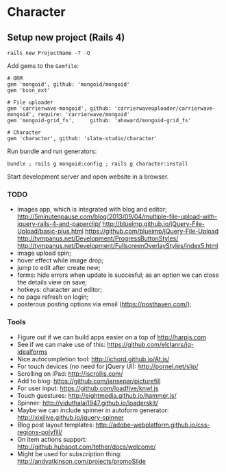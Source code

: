# Character


## Setup new project (Rails 4)

    rails new ProjectName -T -O

Add gems to the ```Gemfile```:

    # ORM
    gem 'mongoid', github: 'mongoid/mongoid'
    gem 'bson_ext'

    # File uploader
    gem 'carrierwave-mongoid', github: 'carrierwaveuploader/carrierwave-mongoid', require: 'carrierwave/mongoid'
    gem 'mongoid-grid_fs',     github: 'ahoward/mongoid-grid_fs'

    # Character
    gem 'character', github: 'slate-studio/character'

Run bundle and run generators:

    bundle ; rails g mongoid:config ; rails g character:install

Start development server and open website in a browser.


### TODO

* images app, which is integrated with blog and editor;
  http://5minutenpause.com/blog/2013/09/04/multiple-file-upload-with-jquery-rails-4-and-paperclip/
  http://blueimp.github.io/jQuery-File-Upload/basic-plus.html
  https://github.com/blueimp/jQuery-File-Upload
  http://tympanus.net/Development/ProgressButtonStyles/
  http://tympanus.net/Development/FullscreenOverlayStyles/index5.html
* image upload spin;
* hover effect while image drop;
* jump to edit after create new;
* forms: hide errors when update is succesful; as an option we can close the details view on save;
* hotkeys: character and editor;
* no page refresh on login;
* posterous posting options via email (https://posthaven.com/);


### Tools

* Figure out if we can build apps easier on a top of http://harpjs.com
* See if we can make use of this: https://github.com/elclanrs/jq-idealforms
* Nice autocompletion tool: http://ichord.github.io/At.js/
* For touch devices (no need for jQuery UI): http://pornel.net/slip/
* Scrolling on iPad: http://iscrolljs.com/
* Add to blog: https://github.com/jansepar/picturefill
* For user input: https://github.com/loadfive/knwl.js
* Touch guestures: http://eightmedia.github.io/hammer.js/
* Spinner: http://viduthalai1947.github.io/loaderskit/
* Maybe we can include spinner in autoform generator: http://xixilive.github.io/jquery-spinner
* Blog post layout templates: http://adobe-webplatform.github.io/css-regions-polyfill/
* On item actions support: http://github.hubspot.com/tether/docs/welcome/
* Might be used for subscription thing: http://andyatkinson.com/projects/promoSlide
